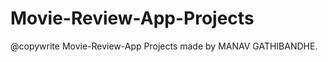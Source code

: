 # Movie-Review-App-Projects <br>

@copywrite Movie-Review-App Projects made by MANAV GATHIBANDHE.<br>

